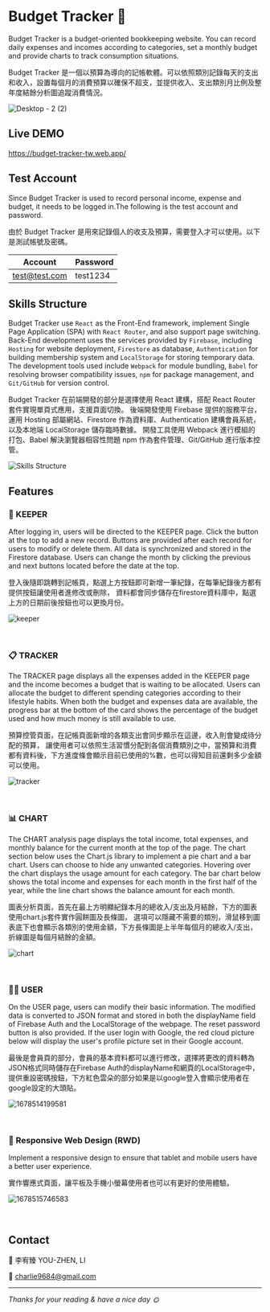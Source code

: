 # Budget Tracker 📝
Budget Tracker is a budget-oriented bookkeeping website. You can record daily expenses and incomes according to categories, set a monthly budget and provide charts to track consumption situations.

Budget Tracker 是一個以預算為導向的記帳軟體。可以依照類別記錄每天的支出和收入，設置每個月的消費預算以確保不超支，並提供收入、支出類別月比例及整年度結餘分析圖追蹤消費情況。

![Desktop - 2 (2)](https://user-images.githubusercontent.com/101781321/224468959-3ff4e813-a5d2-4a6e-9123-02af4c3d8242.png)

## Live DEMO
https://budget-tracker-tw.web.app/


## Test Account
Since Budget Tracker is used to record personal income, expense and budget, it needs to be logged in.The following is the test account and password.

由於 Budget Tracker 是用來記錄個人的收支及預算，需要登入才可以使用。以下是測試帳號及密碼。

| Account | Password |
|-----|--------|
| test@test.com | test1234 |


## Skills Structure
Budget Tracker use ```React``` as the Front-End framework, implement Single Page Application (SPA) with ```React Router```, and also support page switching.
Back-End development uses the services provided by ```Firebase```, including ```Hosting``` for website deployment, ```Firestore``` as database, ```Authentication``` for building membership system and ```LocalStorage``` for storing temporary data.
The development tools used include ```Webpack``` for module bundling, ```Babel``` for resolving browser compatibility issues, ```npm``` for package management, and ```Git/GitHub``` for version control.

Budget Tracker 在前端開發的部分是選擇使用 React 建構，搭配 React Router 套件實現單頁式應用，支援頁面切換。
後端開發使用 Firebase 提供的服務平台，運用 Hosting 部屬網站、Firestore 作為資料庫、Authentication 建構會員系統，以及本地端 LocalStorage 儲存臨時數據。
開發工具使用 Webpack 進行模組的打包、Babel 解決瀏覽器相容性問題 npm 作為套件管理、Git/GitHub 進行版本控管。

![Skills Structure ](https://user-images.githubusercontent.com/101781321/227711687-ded3ea79-87a6-4df3-a0e3-23b850f32461.JPG)


## Features

### 📒 KEEPER

After logging in, users will be directed to the KEEPER page. 
Click the button at the top to add a new record. Buttons are provided after each record for users to modify or delete them. 
All data is synchronized and stored in the Firestore database. 
Users can change the month by clicking the previous and next buttons located before the date at the top.

登入後隨即跳轉到記帳頁，點選上方按鈕即可新增一筆紀錄，在每筆紀錄後方都有提供按鈕讓使用者進修改或刪除，
資料都會同步儲存在firestore資料庫中，點選上方的日期前後按鈕也可以更換月份。

![keeper](https://user-images.githubusercontent.com/101781321/224467050-25dd23cc-8ca7-4790-a96f-0df640716f4f.gif)

<br/>

### 📋 TRACKER

The TRACKER page displays all the expenses added in the KEEPER page and the income becomes a budget that is waiting to be allocated. 
Users can allocate the budget to different spending categories according to their lifestyle habits. 
When both the budget and expenses data are available, the progress bar at the bottom of the card shows the percentage of the budget used and how much money is still available to use.

預算控管頁面，在記帳頁面新增的各類支出會同步顯示在這邊，收入則會變成待分配的預算，
讓使用者可以依照生活習慣分配到各個消費類別之中，當預算和消費都有資料後，下方進度條會顯示目前已使用的%數，也可以得知目前還剩多少金額可以使用。

![tracker](https://user-images.githubusercontent.com/101781321/224467056-14977af6-06e3-4250-8f1c-038676056512.gif)

<br/>

### 📊 CHART

The CHART analysis page displays the total income, total expenses, and monthly balance for the current month at the top of the page. 
The chart section below uses the Chart.js library to implement a pie chart and a bar chart. 
Users can choose to hide any unwanted categories. Hovering over the chart displays the usage amount for each category. 
The bar chart below shows the total income and expenses for each month in the first half of the year, while the line chart shows the balance amount for each month.

圖表分析頁面，首先在最上方明顯紀錄本月的總收入/支出及月結餘，下方的圖表使用chart.js套件實作圓餅圖及長條圖，
選項可以隱藏不需要的類別，滑鼠移到圖表底下也會顯示各類別的使用金額，下方長條圖是上半年每個月的總收入/支出，折線圖是每個月結餘的金額。

![chart](https://user-images.githubusercontent.com/101781321/224467068-a63698cb-b637-4302-9fb9-fc9c318fa19a.gif)

<br/>

### 💁‍♂️ USER

On the USER page, users can modify their basic information. 
The modified data is converted to JSON format and stored in both the displayName field of Firebase Auth and the LocalStorage of the webpage. 
The reset password button is also provided. 
If the user login with Google, the red cloud picture below will display the user's profile picture set in their Google account.

最後是會員頁的部分，會員的基本資料都可以進行修改，選擇將更改的資料轉為JSON格式同時儲存在Firebase Auth的displayName和網頁的LocalStorage中，
提供重設密碼按鈕，下方紅色雲朵的部分如果是以google登入會顯示使用者在google設定的大頭貼。

![1678514199581](https://user-images.githubusercontent.com/101781321/224467790-ed646111-776a-41a0-8739-affbbef54af0.gif)

<br/>

### 📱 Responsive Web Design (RWD)

Implement a responsive design to ensure that tablet and mobile users have a better user experience.

實作響應式頁面，讓平板及手機小螢幕使用者也可以有更好的使用體驗。

![1678515746583](https://user-images.githubusercontent.com/101781321/224468839-7be88ccf-e19d-4a5a-b005-ec2c0dcae5ca.gif)

<br/>

## Contact

🙋 李宥臻 YOU-ZHEN, LI

📧 charlie9684@gmail.com


***  

_Thanks for your reading & have a nice day 🌞_

